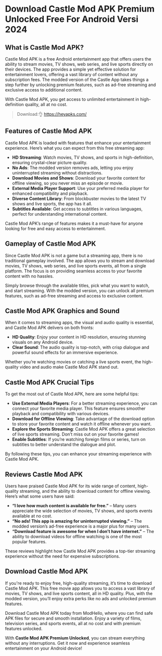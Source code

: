 # Download Castle Mod APK Premium Unlocked Free For Android Versi 2024 

## What is Castle Mod APK?

Castle Mod APK is a free Android entertainment app that offers users the ability to stream movies, TV shows, web series, and live sports directly on their devices. The app provides a simple yet effective solution for entertainment lovers, offering a vast library of content without any subscription fees. The modded version of the Castle App takes things a step further by unlocking premium features, such as ad-free streaming and exclusive access to additional content.

With Castle Mod APK, you get access to unlimited entertainment in high-definition quality, all at no cost.

>Download:👌 https://heyapks.com/

## Features of Castle Mod APK

Castle Mod APK is loaded with features that enhance your entertainment experience. Here’s what you can expect from this free streaming app:

- **HD Streaming**: Watch movies, TV shows, and sports in high-definition, ensuring crystal-clear picture quality.
- **No Ads**: The modded version removes ads, letting you enjoy uninterrupted streaming without distractions.
- **Download Movies and Shows**: Download your favorite content for offline viewing, so you never miss an episode or movie.
- **External Media Player Support**: Use your preferred media player for enhanced compatibility and playback.
- **Diverse Content Library**: From blockbuster movies to the latest TV shows and live sports, the app has it all.
- **Subtitles Available**: Get access to subtitles in various languages, perfect for understanding international content.

Castle Mod APK’s range of features makes it a must-have for anyone looking for free and easy access to entertainment.

## Gameplay of Castle Mod APK

Since Castle Mod APK is not a game but a streaming app, there is no traditional gameplay involved. The app allows you to stream and download movies, TV shows, web series, and live sports events, all from a single platform. The focus is on providing seamless access to your favorite content with no hassles.

Simply browse through the available titles, pick what you want to watch, and start streaming. With the modded version, you can unlock all premium features, such as ad-free streaming and access to exclusive content.

## Castle Mod APK Graphics and Sound

When it comes to streaming apps, the visual and audio quality is essential, and Castle Mod APK delivers on both fronts:

- **HD Quality**: Enjoy your content in HD resolution, ensuring stunning visuals on any Android device.
- **Clear Sound**: The audio quality is top-notch, with crisp dialogue and powerful sound effects for an immersive experience.

Whether you’re watching movies or catching a live sports event, the high-quality video and audio make Castle Mod APK stand out.

## Castle Mod APK Crucial Tips

To get the most out of Castle Mod APK, here are some helpful tips:

- **Use External Media Players**: For a better streaming experience, you can connect your favorite media player. This feature ensures smoother playback and compatibility with various devices.
- **Download for Offline Viewing**: Take advantage of the download option to store your favorite content and watch it offline whenever you want.
- **Explore the Sports Streaming**: Castle Mod APK offers a great selection of live sports streaming. Don’t miss out on your favorite games!
- **Enable Subtitles**: If you’re watching foreign films or series, turn on subtitles to better understand the dialogue and plot.

By following these tips, you can enhance your streaming experience with Castle Mod APK.

## Reviews Castle Mod APK

Users have praised Castle Mod APK for its wide range of content, high-quality streaming, and the ability to download content for offline viewing. Here’s what some users have said:

- **“I love how much content is available for free.”** – Many users appreciate the wide selection of movies, TV shows, and sports events available at no cost.
- **“No ads! This app is amazing for uninterrupted viewing.”** – The modded version’s ad-free experience is a major plus for many users.
- **“Download feature is awesome for when I don’t have internet.”** – The ability to download videos for offline watching is one of the most popular features.

These reviews highlight how Castle Mod APK provides a top-tier streaming experience without the need for expensive subscriptions.

## Download Castle Mod APK

If you're ready to enjoy free, high-quality streaming, it’s time to download Castle Mod APK. This free movie app allows you to access a vast library of movies, TV shows, and live sports content, all in HD quality. Plus, with the modded version, you’ll enjoy extra perks like no ads and unlocked premium features.

Download Castle Mod APK today from ModHello, where you can find safe APK files for secure and smooth installation. Enjoy a variety of films, television series, and sports events, all at no cost and with premium features unlocked.

With **Castle Mod APK Premium Unlocked**, you can stream everything without any interruptions. Get it now and experience seamless entertainment on your Android device!

